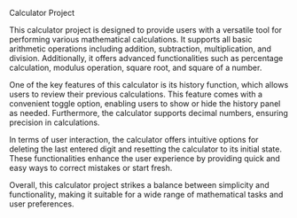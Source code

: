 Calculator Project

This calculator project is designed to provide users with a versatile tool for performing various mathematical calculations. It supports all basic arithmetic operations including addition, subtraction, multiplication, and division. Additionally, it offers advanced functionalities such as percentage calculation, modulus operation, square root, and square of a number.

One of the key features of this calculator is its history function, which allows users to review their previous calculations. This feature comes with a convenient toggle option, enabling users to show or hide the history panel as needed. Furthermore, the calculator supports decimal numbers, ensuring precision in calculations.

In terms of user interaction, the calculator offers intuitive options for deleting the last entered digit and resetting the calculator to its initial state. These functionalities enhance the user experience by providing quick and easy ways to correct mistakes or start fresh.

Overall, this calculator project strikes a balance between simplicity and functionality, making it suitable for a wide range of mathematical tasks and user preferences.